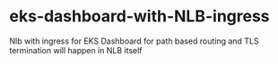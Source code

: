 # eks-dashboard-with-NLB-ingress
Nlb with ingress for EKS Dashboard for path based routing and TLS termination will happen in NLB itself
